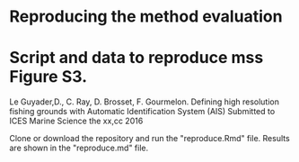 Reproducing the method evaluation
================

# Script and data to reproduce mss Figure S3. 

Le Guyader,D., C. Ray, D. Brosset, F. Gourmelon.
Defining high resolution fishing grounds with Automatic Identification System (AIS)
Submitted to ICES Marine Science the xx,cc 2016

Clone or download the repository and run the "reproduce.Rmd" file.
Results are shown in the "reproduce.md" file.
